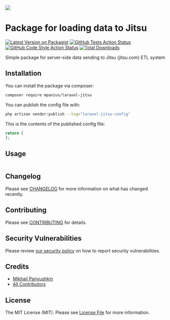 
[<img src="https://github-ads.s3.eu-central-1.amazonaws.com/support-ukraine.svg?t=1" />](https://supportukrainenow.org)

# Package for loading data to Jitsu

[![Latest Version on Packagist](https://img.shields.io/packagist/v/mpanius/laravel-jitsu.svg?style=flat-square)](https://packagist.org/packages/mpanius/laravel-jitsu)
[![GitHub Tests Action Status](https://img.shields.io/github/workflow/status/mpanius/laravel-jitsu/run-tests?label=tests)](https://github.com/mpanius/laravel-jitsu/actions?query=workflow%3Arun-tests+branch%3Amain)
[![GitHub Code Style Action Status](https://img.shields.io/github/workflow/status/mpanius/laravel-jitsu/Check%20&%20fix%20styling?label=code%20style)](https://github.com/mpanius/laravel-jitsu/actions?query=workflow%3A"Check+%26+fix+styling"+branch%3Amain)
[![Total Downloads](https://img.shields.io/packagist/dt/mpanius/laravel-jitsu.svg?style=flat-square)](https://packagist.org/packages/mpanius/laravel-jitsu)

Simple package for server-side data sending to Jitsu (jitsu.com) ETL system

## Installation

You can install the package via composer:

```bash
composer require mpanius/laravel-jitsu
```


You can publish the config file with:

```bash
php artisan vendor:publish --tag="laravel-jitsu-config"
```

This is the contents of the published config file:

```php
return [
];
```

## Usage

```php

```



## Changelog

Please see [CHANGELOG](CHANGELOG.md) for more information on what has changed recently.

## Contributing

Please see [CONTRIBUTING](https://github.com/mpanius/.github/blob/main/CONTRIBUTING.md) for details.

## Security Vulnerabilities

Please review [our security policy](../../security/policy) on how to report security vulnerabilities.

## Credits

- [Mikhail Panyushkin](https://github.com/mpanius)
- [All Contributors](../../contributors)

## License

The MIT License (MIT). Please see [License File](LICENSE.md) for more information.
